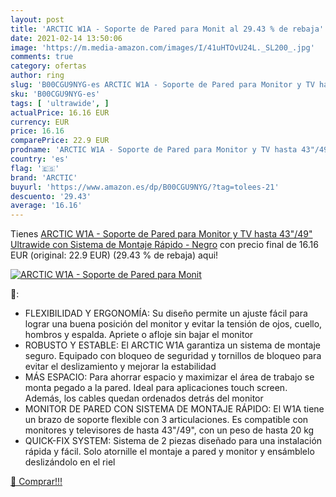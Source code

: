 ```yaml
---
layout: post
title: 'ARCTIC W1A - Soporte de Pared para Monit al 29.43 % de rebaja'
date: 2021-02-14 13:50:06
image: 'https://m.media-amazon.com/images/I/41uHTOvU24L._SL200_.jpg'
comments: true
category: ofertas
author: ring
slug: 'B00CGU9NYG-es ARCTIC W1A - Soporte de Pared para Monitor y TV hasta...'
sku: 'B00CGU9NYG-es'
tags: [ 'ultrawide', ]
actualPrice: 16.16 EUR
currency: EUR
price: 16.16
comparePrice: 22.9 EUR
prodname: 'ARCTIC W1A - Soporte de Pared para Monitor y TV hasta 43"/49" Ultrawide con Sistema de Montaje Rápido - Negro'
country: 'es'
flag: '🇪🇸'
brand: 'ARCTIC'
buyurl: 'https://www.amazon.es/dp/B00CGU9NYG/?tag=tolees-21'
descuento: '29.43'
average: '16.16'
---
```


Tienes [ARCTIC W1A - Soporte de Pared para Monitor y TV hasta 43"/49" Ultrawide con Sistema de Montaje Rápido - Negro](https://www.amazon.es/dp/B00CGU9NYG/?tag=tolees-21) con precio final de  16.16 EUR (original: 22.9 EUR) (29.43 %  de rebaja) aqui!

[![ARCTIC W1A - Soporte de Pared para Monit](https://m.media-amazon.com/images/I/41uHTOvU24L._SL200_.jpg)](https://www.amazon.es/dp/B00CGU9NYG/?tag=tolees-21)

🔎:

- FLEXIBILIDAD Y ERGONOMÍA: Su diseño permite un ajuste fácil para lograr una buena posición del monitor y evitar la tensión de ojos, cuello, hombros y espalda. Apriete o afloje sin bajar el monitor
- ROBUSTO Y ESTABLE: El ARCTIC W1A garantiza un sistema de montaje seguro. Equipado con bloqueo de seguridad y tornillos de bloqueo para evitar el deslizamiento y mejorar la estabilidad
- MÁS ESPACIO: Para ahorrar espacio y maximizar el área de trabajo se monta pegado a la pared. Ideal para aplicaciones touch screen. Además, los cables quedan ordenados detrás del monitor
- MONITOR DE PARED CON SISTEMA DE MONTAJE RÁPIDO: El W1A tiene un brazo de soporte flexible con 3 articulaciones. Es compatible con monitores y televisores de hasta 43"/49", con un peso de hasta 20 kg
- QUICK-FIX SYSTEM: Sistema de 2 piezas diseñado para una instalación rápida y fácil. Solo atornille el montaje a pared y monitor y ensámblelo deslizándolo en el riel

[🛒 Comprar!!!](https://www.amazon.es/dp/B00CGU9NYG/?tag=tolees-21)
